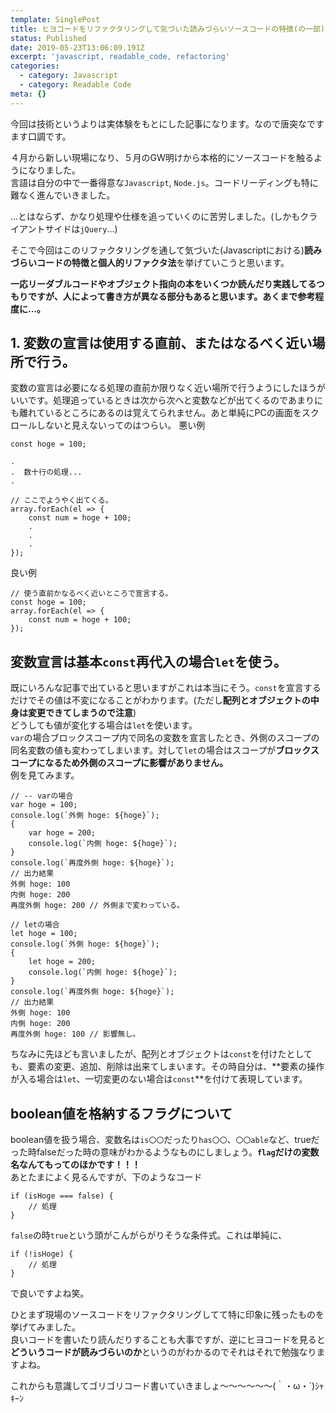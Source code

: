 ```yaml
---
template: SinglePost
title: ヒヨコードをリファクタリングして気づいた読みづらいソースコードの特徴(の一部)
status: Published
date: 2019-05-23T13:06:09.191Z
excerpt: 'javascript, readable_code, refactoring'
categories:
  - category: Javascript
  - category: Readable Code
meta: {}
---
```

今回は技術というよりは実体験をもとにした記事になります。なので唐突なですます口調です。  

４月から新しい現場になり、５月のGW明けから本格的にソースコードを触るようになりました。  
言語は自分の中で一番得意な`Javascript`, `Node.js`。コードリーディングも特に難なく進んでいきました。  


...とはならず、かなり処理や仕様を追っていくのに苦労しました。(しかもクライアントサイドは`jQuery`...)  

そこで今回はこのリファクタリングを通して気づいた(Javascriptにおける)**読みづらいコードの特徴と個人的リファクタ法**を挙げていこうと思います。  

**一応リーダブルコードやオブジェクト指向の本をいくつか読んだり実践してるつもりですが、人によって書き方が異なる部分もあると思います。あくまで参考程度に...。**  

## 1. 変数の宣言は使用する直前、またはなるべく近い場所で行う。
変数の宣言は必要になる処理の直前か限りなく近い場所で行うようにしたほうがいいです。処理追っているときは次から次へと変数などが出てくるのであまりにも離れているところにあるのは覚えてられません。あと単純にPCの画面をスクロールしないと見えないってのはつらい。
悪い例
```
const hoge = 100;

.
.  数十行の処理...
.

// ここでようやく出てくる。
array.forEach(el => {
    const num = hoge + 100;
    .
    .
    .
});
```
良い例
```
// 使う直前かなるべく近いところで宣言する。
const hoge = 100;
array.forEach(el => {
    const num = hoge + 100;
});
```
## 変数宣言は基本`const`再代入の場合`let`を使う。
既にいろんな記事で出ていると思いますがこれは本当にそう。`const`を宣言するだけでその値は不変になることがわかります。(ただし**配列とオブジェクトの中身は変更できてしまうので注意**)  
どうしても値が変化する場合は`let`を使います。  
`var`の場合ブロックスコープ内で同名の変数を宣言したとき、外側のスコープの同名変数の値も変わってしまいます。対して`let`の場合はスコープが**ブロックスコープになるため外側のスコープに影響がありません。**  
例を見てみます。
```
// -- varの場合
var hoge = 100;
console.log(`外側 hoge: ${hoge}`);
{
    var hoge = 200;
    console.log(`内側 hoge: ${hoge}`);
}
console.log(`再度外側 hoge: ${hoge}`);
// 出力結果
外側 hoge: 100
内側 hoge: 200
再度外側 hoge: 200 // 外側まで変わっている。

// letの場合
let hoge = 100;
console.log(`外側 hoge: ${hoge}`);
{
    let hoge = 200;
    console.log(`内側 hoge: ${hoge}`);
}
console.log(`再度外側 hoge: ${hoge}`);
// 出力結果
外側 hoge: 100
内側 hoge: 200
再度外側 hoge: 100 // 影響無し。
```
ちなみに先ほども言いましたが、配列とオブジェクトは`const`を付けたとしても、要素の変更、追加、削除は出来てしまいます。その時自分は、**要素の操作が入る場合は`let`、一切変更のない場合は`const`**を付けて表現しています。

## boolean値を格納するフラグについて
boolean値を扱う場合、変数名は`is〇〇`だったり`has〇〇`、`〇〇able`など、trueだった時falseだった時の意味がわかるようなものにしましょう。**`flag`だけの変数名なんてもってのほかです！！！**  
あとたまによく見るんですが、下のようなコード
```
if (isHoge === false) {
    // 処理
}
```
`false`の時`true`という頭がこんがらがりそうな条件式。これは単純に、
```
if (!isHoge) {
    // 処理
}
```
で良いですよね笑。

ひとまず現場のソースコードをリファクタリングしてて特に印象に残ったものを挙げてみました。  
良いコードを書いたり読んだりすることも大事ですが、逆にヒヨコードを見ると**どういうコードが読みづらいのか**というのがわかるのでそれはそれで勉強なりますよね。  

これからも意識してゴリゴリコード書いていきましょ～～～～～～(｀・ω・´)ｼｬｷｰﾝ
